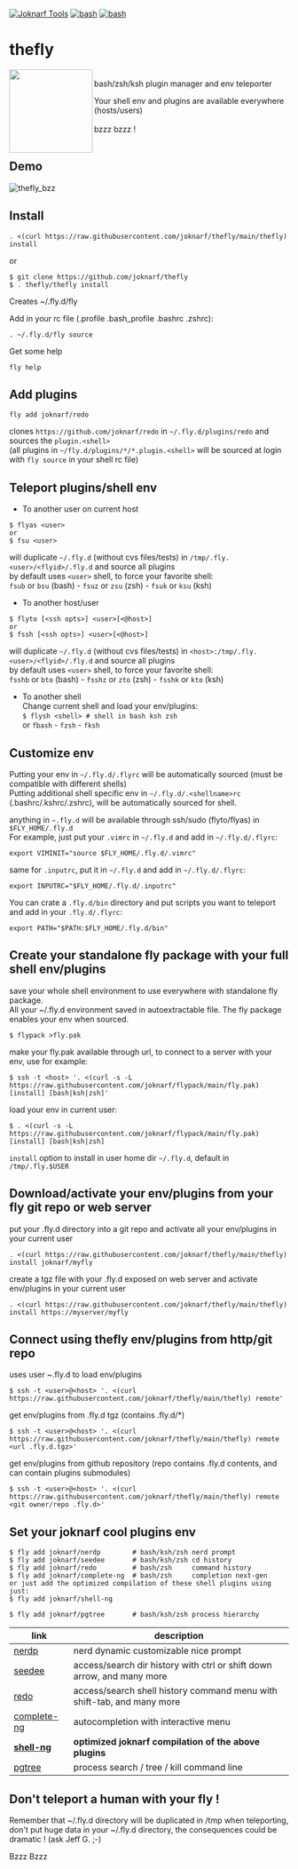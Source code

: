 [![Joknarf Tools](https://img.shields.io/badge/Joknarf%20Tools-Visit-darkgreen?logo=github)](https://joknarf.github.io/joknarf-tools)
[![bash](https://img.shields.io/badge/shell-bash%20|%20zsh%20|%20ksh%20-blue.svg)]()
[![bash](https://img.shields.io/badge/OS-Linux%20|%20macOS%20|%20SunOS%20...-blue.svg)]()

# thefly

<img align=left width="150px" src="https://github.com/user-attachments/assets/a537f833-a64f-40b0-99a3-fff9cca08ce8">

<br/>
bash/zsh/ksh plugin manager and env teleporter  

Your shell env and plugins are available everywhere (hosts/users)  
&nbsp;  
bzzz bzzz !  
<br/>  

## Demo
![thefly_bzz](https://github.com/user-attachments/assets/1617632b-db08-40d4-a845-841e8ee5c7c6)


## Install
```
. <(curl https://raw.githubusercontent.com/joknarf/thefly/main/thefly) install
```
or
```
$ git clone https://github.com/joknarf/thefly
$ . thefly/thefly install
```
Creates ~/.fly.d/fly

Add in your rc file (.profile .bash_profile .bashrc .zshrc):
```
. ~/.fly.d/fly source
```
Get some help
```
fly help
```
## Add plugins

```
fly add joknarf/redo
```
clones `https://github.com/joknarf/redo` in `~/.fly.d/plugins/redo` and sources the `plugin.<shell>`  
(all plugins in `~/fly.d/plugins/*/*.plugin.<shell>` will be sourced at login with `fly source` in your shell rc file)

## Teleport plugins/shell env

* To another user on current host
```
$ flyas <user>
or
$ fsu <user>
```
will duplicate `~/.fly.d` (without cvs files/tests) in `/tmp/.fly.<user>/<flyid>/.fly.d` and source all plugins  
by default uses `<user>` shell, to force your favorite shell:  
`fsub` or `bsu` (bash) - `fsuz` or `zsu` (zsh) - `fsuk` or `ksu` (ksh)

* To another host/user
```
$ flyto [<ssh opts>] <user>[<@host>]
or
$ fssh [<ssh opts>] <user>[<@host>]
```
will duplicate `~/.fly.d` (without cvs files/tests) in `<host>:/tmp/.fly.<user>/<flyid>/.fly.d` and source all plugins  
by default uses `<user>` shell, to force your favorite shell:  
`fsshb` or `bto` (bash) - `fsshz` or `zto` (zsh) - `fsshk` or `kto` (ksh)  
 
* To another shell  
Change current shell and load your env/plugins:  
`$ flysh <shell> # shell in bash ksh zsh`  
or `fbash` - `fzsh` - `fksh`  

 
## Customize env

Putting your env in `~/.fly.d/.flyrc` will be automatically sourced (must be compatible with different shells)  
Putting additional shell specific env in `~/.fly.d/.<shellname>rc` (.bashrc/.kshrc/.zshrc), will be automatically sourced for shell.

anything in `~.fly.d` will be available through ssh/sudo (flyto/flyas) in `$FLY_HOME/.fly.d`  
For example, just put your `.vimrc` in `~/.fly.d` and add in `~/.fly.d/.flyrc`:
```
export VIMINIT="source $FLY_HOME/.fly.d/.vimrc"
```
same for `.inputrc`, put it in `~/.fly.d` and add in `~/.fly.d/.flyrc`:
```
export INPUTRC="$FLY_HOME/.fly.d/.inputrc"
```
You can crate a `.fly.d/bin` directory and put scripts you want to teleport and add in your `.fly.d/.flyrc`:
```
export PATH="$PATH:$FLY_HOME/.fly.d/bin"
```

## Create your standalone fly package with your full shell env/plugins

save your whole shell environment to use everywhere with standalone fly package.  
All your ~/.fly.d environment saved in autoextractable file. The fly package enables your env when sourced.
```
$ flypack >fly.pak
```
make your fly.pak available through url, to connect to a server with your env, use for example:
```
$ ssh -t <host> '. <(curl -s -L https://raw.githubusercontent.com/joknarf/flypack/main/fly.pak) [install] [bash|ksh|zsh]'
```
load your env in current user:
```
$ . <(curl -s -L https://raw.githubusercontent.com/joknarf/flypack/main/fly.pak) [install] [bash|ksh|zsh]
```

`install` option to install in user home dir `~/.fly.d`, default in `/tmp/.fly.$USER`


## Download/activate your env/plugins from your fly git repo or web server

put your .fly.d directory into a git repo and activate all your env/plugins in your current user
```
. <(curl https://raw.githubusercontent.com/joknarf/thefly/main/thefly) install joknarf/myfly
```

create a tgz file with your .fly.d exposed on web server and activate env/plugins in your current user
```
. <(curl https://raw.githubusercontent.com/joknarf/thefly/main/thefly) install https://myserver/myfly
```

## Connect using thefly env/plugins from http/git repo

uses user ~.fly.d to load env/plugins
```
$ ssh -t <user>@<host> '. <(curl https://raw.githubusercontent.com/joknarf/thefly/main/thefly) remote'  
```

get env/plugins from .fly.d tgz (contains .fly.d/*)
```
$ ssh -t <user>@<host> '. <(curl https://raw.githubusercontent.com/joknarf/thefly/main/thefly) remote <url .fly.d.tgz>'  
```

get env/plugins from github repository (repo contains .fly.d contents, and can contain plugins submodules)
```
$ ssh -t <user>@<host> '. <(curl https://raw.githubusercontent.com/joknarf/thefly/main/thefly) remote <git owner/repo .fly.d>'  
```



## Set your joknarf cool plugins env

```
$ fly add joknarf/nerdp        # bash/ksh/zsh nerd prompt
$ fly add joknarf/seedee       # bash/ksh/zsh cd history
$ fly add joknarf/redo         # bash/zsh     command history
$ fly add joknarf/complete-ng  # bash/zsh     completion next-gen
or just add the optimized compilation of these shell plugins using just:
$ fly add joknarf/shell-ng

$ fly add joknarf/pgtree       # bash/ksh/zsh process hierarchy
```
|link                                                 |description                                                             |
|-----------------------------------------------------|------------------------------------------------------------------------|
|[nerdp](https://github.com/joknarf/nerdp)            |nerd dynamic customizable nice prompt                                   |
|[seedee](https://github.com/joknarf/seedee)          |access/search dir history with ctrl or shift down arrow, and many more  |
|[redo](https://github.com/joknarf/redo)              |access/search shell history command menu with shift-tab, and many more  |
|[complete-ng](https://github.com/joknarf/complete-ng)|autocompletion with interactive menu                                    |
|__[shell-ng](https://github.com/joknarf/shell-ng)__  |__optimized joknarf compilation of the above plugins__                  |
|[pgtree](https://github.com/joknarf/pgtree)          |process search / tree / kill command line                               | 

## Don't teleport a human with your fly !

Remember that ~/.fly.d directory will be duplicated in /tmp when teleporting, don't put huge data in your ~/.fly.d directory, the consequences could be dramatic ! (ask Jeff G. ;-)

Bzzz Bzzz
